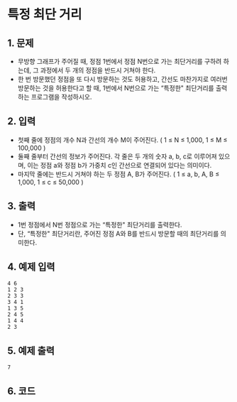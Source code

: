 # 특정 최단 거리 #

## 1. 문제
- 무방향 그래프가 주어질 때, 정점 1번에서 정점 N번으로 가는 최단거리를 구하려 하는데, 그 과정에서 두 개의 정점을 반드시 거쳐야 한다.
- 한 번 방문했던 정점을 또 다시 방문하는 것도 허용하고, 간선도 마찬가지로 여러번 방문하는 것을 허용한다고 할 때, 1번에서 N번으로 가는 “특정한" 최단거리를 출력하는 프로그램을 작성하시오.

## 2. 입력

- 첫째 줄에 정점의 개수 N과 간선의 개수 M이 주어진다. ( 1 ≤ N ≤ 1,000, 1 ≤ M ≤ 100,000 )
- 둘째 줄부터 간선의 정보가 주어진다. 각 줄은 두 개의 숫자 a, b, c로 이루어져 있으며, 이는 정점 a와 정점 b가 가중치 c인 간선으로 연결되어 있다는 의미이다.
- 마지막 줄에는 반드시 거쳐야 하는 두 정점 A, B가 주어진다. ( 1 ≤ a, b, A, B ≤ 1,000, 1 ≤ c ≤ 50,000 )

## 3. 출력
- 1번 정점에서 N번 정점으로 가는 “특정한" 최단거리를 출력한다.
- 단, “특정한" 최단거리란, 주어진 정점 A와 B를 반드시 방문할 때의 최단거리를 의미한다.

## 4. 예제 입력
```
4 6
1 2 3
2 3 3
3 4 1
1 3 5
2 4 5
1 4 4
2 3
```

## 5. 예제 출력
```
7
```

## 6. 코드

```c++

```

